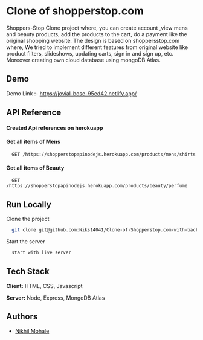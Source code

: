 
# Clone of shopperstop.com
Shoppers-Stop Clone project where, you can create account ,view mens and beauty products, add the products to the cart, do a payment like the original shopping website. The design is based on shoppersstop.com where, We tried to implement different features from original website like product filters, slideshows, updating carts, sign in and sign up, etc. Moreover creating own cloud database using mongoDB Atlas.



## Demo

Demo Link :- https://jovial-bose-95ed42.netlify.app/
## API Reference
 #### Created Api references on herokuapp  
#### Get all items of Mens

```http
  GET /https://shopperstopapinodejs.herokuapp.com/products/mens/shirts
```

#### Get all items of Beauty

```http
  GET /https://shopperstopapinodejs.herokuapp.com/products/beauty/perfume
```




## Run Locally

Clone the project

```bash
  git clone git@github.com:Niks14041/Clone-of-Shopperstop.com-with-backend.git
```

Start the server

```bash
  start with live server
```


## Tech Stack

**Client:** HTML, CSS, Javascript

**Server:** Node, Express, MongoDB Atlas


## Authors

- [Nikhil Mohale](https://github.com/Niks14041)

